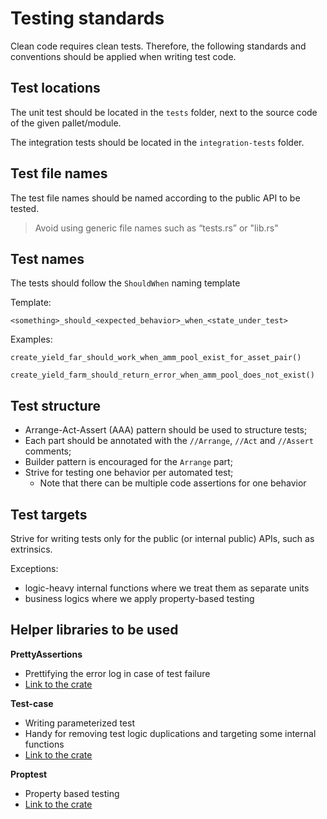 # Testing standards
Clean code requires clean tests. Therefore, the following standards and conventions should be applied when writing test code.

## Test locations

The unit test should be located in the `tests` folder, next to the source code of the given pallet/module.

The integration tests should be located in the `integration-tests` folder.

## Test file names

The test file names should be named according to the public API to be tested.

> Avoid using generic file names such as “tests.rs” or "lib.rs"

## Test names

The tests should follow the `ShouldWhen` naming template

Template:

```
<something>_should_<expected_behavior>_when_<state_under_test>
```

Examples:

```
create_yield_far_should_work_when_amm_pool_exist_for_asset_pair()
```

```
create_yield_farm_should_return_error_when_amm_pool_does_not_exist()
```

## Test structure
- Arrange-Act-Assert (AAA) pattern should be used to structure tests;
- Each part should be annotated with the `//Arrange`, `//Act` and `//Assert` comments;
- Builder pattern is encouraged for the `Arrange` part;
- Strive for testing one behavior per automated test;
    - Note that there can be multiple code assertions for one behavior

## Test targets
Strive for writing tests only for the public (or internal public) APIs, such as extrinsics.

Exceptions:
- logic-heavy internal functions where we treat them as separate units
- business logics where we apply property-based testing

## Helper libraries to be used

**PrettyAssertions**
- Prettifying the error log in case of test failure
- [Link to the crate](https://crates.io/crates/pretty-assertions)

**Test-case**
- Writing parameterized test
- Handy for removing test logic duplications and targeting some internal functions
- [Link to the crate](https://crates.io/crates/test-case)

**Proptest**
- Property based testing
- [Link to the crate](https://github.com/AltSysrq/proptest)